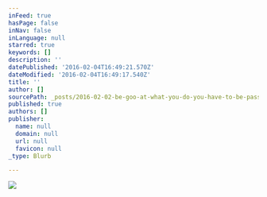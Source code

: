 ```yaml
---
inFeed: true
hasPage: false
inNav: false
inLanguage: null
starred: true
keywords: []
description: ''
datePublished: '2016-02-04T16:49:21.570Z'
dateModified: '2016-02-04T16:49:17.540Z'
title: ''
author: []
sourcePath: _posts/2016-02-02-be-goo-at-what-you-do-you-have-to-be-passionate-to-be-succe.md
published: true
authors: []
publisher:
  name: null
  domain: null
  url: null
  favicon: null
_type: Blurb

---
```

![](https://the-grid-user-content.s3-us-west-2.amazonaws.com/bd0ecbbe-e925-4ea7-a542-229b0f58d176.jpg)